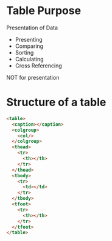# Table Purpose

Presentation of Data

* Presenting
* Comparing
* Sorting
* Calculating
* Cross Referencing

NOT for presentation

# Structure of a table 

```html
<table>
  <caption></caption>
  <colgroup>
    <col/>
  </colgroup>
  <thead>
    <tr>
      <th></th>
    </tr>
  </thead>
  <tbody>
    <tr>
      <td></td>
    </tr>
  </tbody>
  <tfoot>
    <tr>
      <th></th>
    </tr>
  </tfoot>
</table>
```
